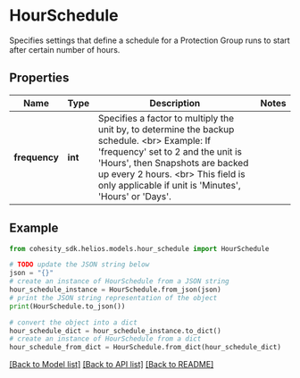 # HourSchedule

Specifies settings that define a schedule for a Protection Group runs to start after certain number of hours.

## Properties

Name | Type | Description | Notes
------------ | ------------- | ------------- | -------------
**frequency** | **int** | Specifies a factor to multiply the unit by, to determine the backup schedule. &lt;br&gt; Example: If &#39;frequency&#39; set to 2 and the unit is &#39;Hours&#39;, then Snapshots are backed up every 2 hours. &lt;br&gt; This field is only applicable if unit is &#39;Minutes&#39;, &#39;Hours&#39; or &#39;Days&#39;. | 

## Example

```python
from cohesity_sdk.helios.models.hour_schedule import HourSchedule

# TODO update the JSON string below
json = "{}"
# create an instance of HourSchedule from a JSON string
hour_schedule_instance = HourSchedule.from_json(json)
# print the JSON string representation of the object
print(HourSchedule.to_json())

# convert the object into a dict
hour_schedule_dict = hour_schedule_instance.to_dict()
# create an instance of HourSchedule from a dict
hour_schedule_from_dict = HourSchedule.from_dict(hour_schedule_dict)
```
[[Back to Model list]](../README.md#documentation-for-models) [[Back to API list]](../README.md#documentation-for-api-endpoints) [[Back to README]](../README.md)


